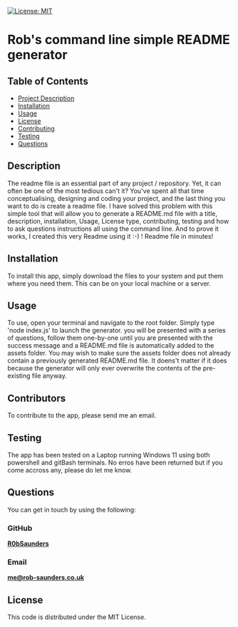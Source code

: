 
[![License: MIT](https://img.shields.io/badge/License-MIT-yellow.svg)](https://opensource.org/licenses/MIT)
# Rob's command line simple README generator

## Table of Contents

- [Project Description](#Description)
- [Installation](#Installation)
- [Usage](#Usage)
- [License](#License)
- [Contributing](#Contributing)
- [Testing](#Testing)
- [Questions](#Questions)

## Description
The readme file is an essential part of any project / repository. Yet, it can often be one of the most tedious can't it? You've spent all that time conceptualising, designing and coding your project, and the last thing you want to do is create a readme file. I have solved this problem with this simple tool that will allow you to generate a README.md file with a title, description, installation, Usage, License type, contributing, testing and how to ask questions instructions all using the command line. And to prove it works, I created this very Readme using it :-) ! Readme file in minutes!

## Installation
To install this app, simply download the files to your system and put them where you need them. This can be on your local machine or a server.

## Usage
To use, open your terminal and navigate to the root folder. Simply type 'node index.js' to launch the generator. you will be presented with a series of questions, follow them one-by-one until you are presented with the success message and a README.md file is automatically added to the assets folder. You may wish to make sure the assets folder does not already contain a previously generated README.md file. It doens't matter if it does because the generator will only ever overwrite the contents of the pre-existing file anyway.

## Contributors
To contribute to the app, please send me an email. 

## Testing
The app has been tested on a Laptop running Windows 11 using both powershell and gitBash terminals. No erros have been returned but if you come accross any, please do let me know.

## Questions
You can get in touch by using the following:

### GitHub
**[R0bSaunders](https://github.com/R0bSaunders)**

### Email
**[me@rob-saunders.co.uk](me@rob-saunders.co.uk)**

## License
This code is distributed under the MIT License.
